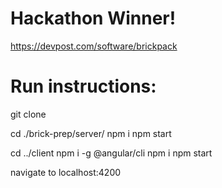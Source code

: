 # Hackathon Winner!

https://devpost.com/software/brickpack

# Run instructions:


git clone 

cd ./brick-prep/server/
npm i
npm start


cd ../client
npm i -g @angular/cli
npm i
npm start

navigate to localhost:4200
